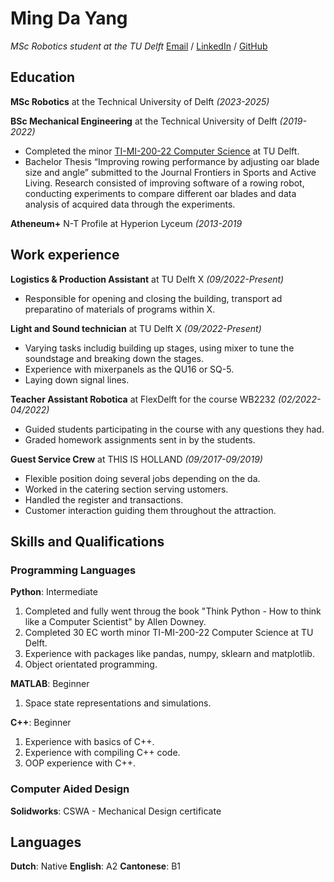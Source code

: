 # Ming Da Yang
*MSc Robotics student at the TU Delft*
[Email](mailto:mdyang2000@gmail.com) / [LinkedIn](www.linkedin.com/in/mingdayang) / [GitHub](https://github.com/CuddlyWarmth)

## Education 
**MSc Robotics** at the Technical University of Delft *(2023-2025)*

**BSc Mechanical Engineering** at the Technical University of Delft *(2019-2022)*
- Completed the minor [TI-MI-200-22 Computer Science](https://studiegids.tudelft.nl/a101_displayProgram.do?program_tree_id=28512) at TU Delft.
- Bachelor Thesis “Improving rowing performance by adjusting oar blade size and angle” submitted to the Journal Frontiers in Sports and Active Living. Research consisted of improving software of a rowing robot, conducting experiments to compare different oar blades and data analysis of acquired data through the experiments.

**Atheneum+** N-T Profile at Hyperion Lyceum *(2013-2019*

## Work experience
**Logistics & Production Assistant** at TU Delft X *(09/2022-Present)*
- Responsible for opening and closing the building, transport ad preparatino of materials of programs within X.

**Light and Sound technician** at TU Delft X *(09/2022-Present)*
- Varying tasks includig building up stages, using mixer to tune the soundstage and breaking down the stages.
- Experience with mixerpanels as the QU16 or SQ-5.
- Laying down signal lines.

**Teacher Assistant Robotica** at FlexDelft for the course WB2232 *(02/2022-04/2022)*
- Guided students participating in the course with any questions they had.
- Graded homework assignments sent in by the students.

**Guest Service Crew** at THIS IS HOLLAND *(09/2017-09/2019)*
- Flexible position doing several jobs depending on the da.
- Worked in the catering section serving ustomers.
- Handled the register and transactions.
- Customer interaction guiding them throughout the attraction.

## Skills and Qualifications
### Programming Languages
**Python**: Intermediate
1. Completed and fully went throug the book "Think Python - How to think like a Computer Scientist" by Allen Downey.
2. Completed 30 EC worth minor TI-MI-200-22 Computer Science at TU Delft.
3. Experience with packages like pandas, numpy, sklearn and matplotlib.
4. Object orientated programming.

**MATLAB**: Beginner
1. Space state representations and simulations.

**C++**: Beginner
1. Experience with basics of C++.
2. Experience with compiling C++ code.
3. OOP experience with C++.

### Computer Aided Design
**Solidworks**: CSWA - Mechanical Design certificate


## Languages
**Dutch**: Native
**English**: A2
**Cantonese**: B1
